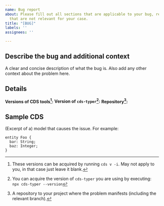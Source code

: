 ```yaml
---
name: Bug report
about: Please fill out all sections that are applicable to your bug, remove sections
  that are not relevant for your case.
title: "[BUG]"
labels: ''
assignees: ''

---
```


## Describe the bug and additional context
A clear and concise description of what the bug is. Also add any other context about the problem here.


## Details

**Versions of CDS tools[^3]:**
**Version of `cds-typer`[^1]:**
**Repository[^2]:**



## Sample CDS
(Excerpt of a) model that causes the issue. For example:

```cds
entity Foo {
  bar: String;
  baz: Integer;
}
```

[^1]: You can acquire the version of `cds-typer` you are using by executing: `npx cds-typer --version`
[^2]: A repository to your project where the problem manifests (including the relevant branch).
[^3]: These versions can be acquired by running `cds v -i`. May not apply to you, in that case just leave it blank.
